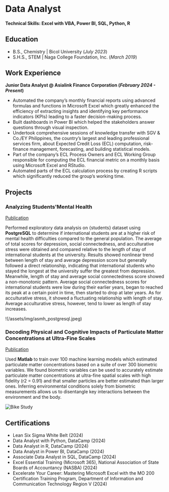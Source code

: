 # Data Analyst

#### Technical Skills: Excel with VBA, Power BI, SQL, Python, R

## Education					       		
- B.S., Chemistry	| Bicol University (_July 2023_)  			        		
- S.H.S., STEM | Naga College Foundation, Inc. (_March 2019_)

## Work Experience
**Junior Data Analyst @ Asialink Finance Corporation (_February 2024 - Present_)**
- Automated the company’s monthly financial reports using advanced formulas and functions in Microsoft Excel which greatly enhanced the efficiency of extracting insights and identifying key performance indicators (KPIs) leading to a faster decision-making process.
- Built dashboards in Power BI which helped the stakeholders answer questions through visual inspection. 
- Undertook comprehensive sessions of knowledge transfer with SGV & Co./EY Philippines, the country’s largest and leading professional services firm, about Expected Credit Loss (ECL) computation, risk-finance management, forecasting, and building statistical models.
- Part of the company’s ECL Process Owners and ECL Working Group responsible for computing the ECL financial metric on a monthly basis using Microsoft Excel and RStudio.
- Automated parts of the ECL calculation process by creating R scripts which significantly reduced the group’s working time.

## Projects
### Analyzing Students'Mental Health
[Publication](https://www.mdpi.com/1424-8220/22/8/3048)

Performed exploratory data analysis on {students} dataset using **PostgreSQL** to determine if international students are at a higher risk of mental health difficulties compared to the general population. The average of total scores for depression, social connectedness, and acculturative stress were obtained and compared relative to the length of stay of international students at the university. Results showed nonlinear trend between length of stay and average depression score but generally followed a direct relationship, indicating that international students who stayed the longest at the university suffer the greatest from depression. Meanwhile, length of stay and average social connectedness score showed a non-monotonic pattern. Average social connectedness scores for international students were low during their earlier years, began to reached its peak at a certain point in time, then started to drop at later years. As for acculturative stress, it showed a fluctuating relationship with length of stay. Average acculturative stress, however, tend to lower as length of stay increases.

!(/assets/img/asmh_postgresql.jpeg)

### Decoding Physical and Cognitive Impacts of Particulate Matter Concentrations at Ultra-Fine Scales
[Publication](https://www.mdpi.com/1424-8220/22/11/4240)

Used **Matlab** to train over 100 machine learning models which estimated particulate matter concentrations based on a suite of over 300 biometric variables. We found biometric variables can be used to accurately estimate particulate matter concentrations at ultra-fine spatial scales with high fidelity (r2 = 0.91) and that smaller particles are better estimated than larger ones. Inferring environmental conditions solely from biometric measurements allows us to disentangle key interactions between the environment and the body.

![Bike Study](/assets/img/bike_study.jpeg)

## Certifications
- Lean Six Sigma White Belt (2024)
- Data Analyst with Python, DataCamp (2024)
- Data Analyst in R, DataCamp (2024)
- Data Analyst in Power BI, DataCamp (2024)
- Associate Data Analyst in SQL, DataCamp (2024)
- Excel Essential Training (Microsoft 365), National Association of State Boards of Accountancy (NASBA) (2024)
- Excelerate Your Career: Mastering Microsoft Excel with the MO 200 Certification Training Program, Department of Information and Communication Technology Region V (2024)
